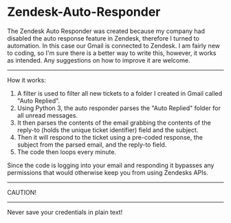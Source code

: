 # Zendesk-Auto-Responder

The Zendesk Auto Responder was created because my company had disabled the auto response feature in Zendesk, therefore I turned to automation. In this case our Gmail is connected to Zendesk. I am fairly new to coding, so I'm sure there is a better way to write this, however, it works as intended. Any suggestions on how to improve it are welcome.

***************************************************************************************************************************************** 
  
  How it works:
  
  1. A filter is used to filter all new tickets to a folder I created in Gmail called "Auto Replied".
  2. Using Python 3, the auto responder parses the "Auto Replied" folder for all unread messages.
  3. It then parses the contents of the email grabbing the contents of the reply-to (holds the unique ticket identifier) field and the           subject.
  4. Then it will respond to the ticket using a pre-coded response, the subject from the parsed email, and the reply-to field.
  5. The code then loops every minute.

Since the code is logging into your email and responding it bypasses any permissions that would otherwise keep you from using Zendesks APIs.

*****************************************************************************************************************************************
CAUTION!
*****************************************************************************************************************************************
Never save your credentials in plain text!
